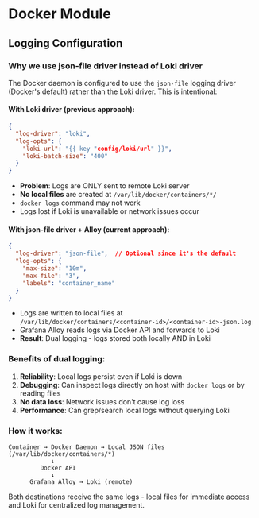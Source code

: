 # Docker Module

## Logging Configuration

### Why we use json-file driver instead of Loki driver

The Docker daemon is configured to use the `json-file` logging driver (Docker's default) rather than the Loki driver. This is intentional:

#### With Loki driver (previous approach):
```json
{
  "log-driver": "loki",
  "log-opts": {
    "loki-url": "{{ key "config/loki/url" }}",
    "loki-batch-size": "400"
  }
}
```
- **Problem**: Logs are ONLY sent to remote Loki server
- **No local files** are created at `/var/lib/docker/containers/*/`
- `docker logs` command may not work
- Logs lost if Loki is unavailable or network issues occur

#### With json-file driver + Alloy (current approach):
```json
{
  "log-driver": "json-file",  // Optional since it's the default
  "log-opts": {
    "max-size": "10m",
    "max-file": "3",
    "labels": "container_name"
  }
}
```
- Logs are written to local files at `/var/lib/docker/containers/<container-id>/<container-id>-json.log`
- Grafana Alloy reads logs via Docker API and forwards to Loki
- **Result**: Dual logging - logs stored both locally AND in Loki

### Benefits of dual logging:
1. **Reliability**: Local logs persist even if Loki is down
2. **Debugging**: Can inspect logs directly on host with `docker logs` or by reading files
3. **No data loss**: Network issues don't cause log loss
4. **Performance**: Can grep/search local logs without querying Loki

### How it works:
```
Container → Docker Daemon → Local JSON files (/var/lib/docker/containers/*)
            ↓
         Docker API
            ↓
      Grafana Alloy → Loki (remote)
```

Both destinations receive the same logs - local files for immediate access and Loki for centralized log management.